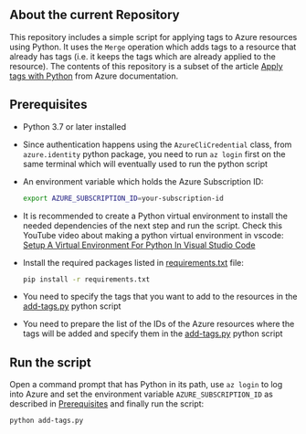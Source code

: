 ## About the current Repository

This repository includes a simple script for applying tags to Azure resources using Python. It uses the ```Merge``` operation which adds tags to a resource that already has tags (i.e. it keeps the tags which are already applied to the resource). The contents of this repository is a subset of the article [Apply tags with Python](https://learn.microsoft.com/en-us/azure/azure-resource-manager/management/tag-resources-python) from Azure documentation. 

## Prerequisites<a name="prerequisites"></a>

* Python 3.7 or later installed

* Since authentication happens using the ```AzureCliCredential``` class, from ```azure.identity``` python package, you need to run ```az login``` first on the same terminal which will eventually used to run the python script 

* An environment variable which holds the Azure Subscription ID:
   ```Bash
   export AZURE_SUBSCRIPTION_ID=your-subscription-id
   ```
* It is recommended to create a Python virtual environment to install the needed dependencies of the next step and run the script. Check this YouTube video about making a python virtual environment in vscode: [Setup A Virtual Environment For Python In Visual Studio Code](https://youtu.be/GZbeL5AcTgw)

* Install the required packages listed in [requirements.txt](./requirements.txt) file:
   ```Bash
   pip install -r requirements.txt
   ```

* You need to specify the tags that you want to add to the resources in the [add-tags.py](./add-tags.py) python script

* You need to prepare the list of the IDs of the Azure resources where the tags will be added and specify them in the [add-tags.py](./add-tags.py) python script

## Run the script

Open a command prompt that has Python in its path, use ```az login``` to log into Azure and set the environment variable ```AZURE_SUBSCRIPTION_ID``` as described in [Prerequisites](#prerequisites) and finally run the script:

```Bash
python add-tags.py
```